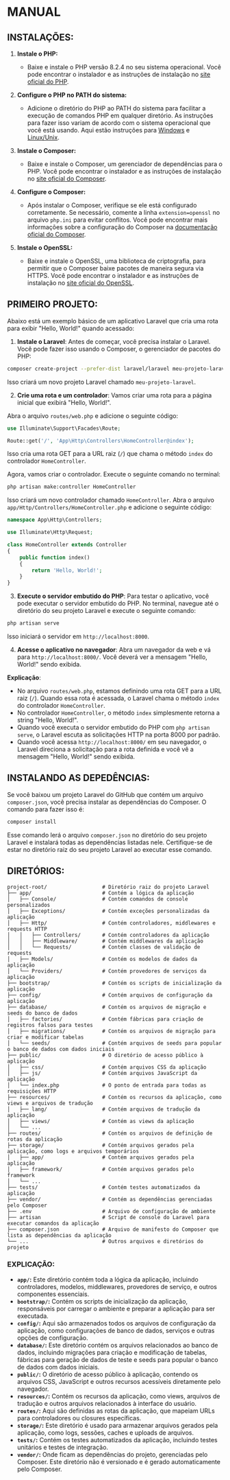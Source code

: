 # MANUAL
## INSTALAÇÕES:
1. **Instale o PHP:**
   - Baixe e instale o PHP versão 8.2.4 no seu sistema operacional. Você pode encontrar o instalador e as instruções de instalação no [site oficial do PHP](https://www.php.net/downloads).

2. **Configure o PHP no PATH do sistema:**
   - Adicione o diretório do PHP ao PATH do sistema para facilitar a execução de comandos PHP em qualquer diretório. As instruções para fazer isso variam de acordo com o sistema operacional que você está usando. Aqui estão instruções para [Windows](https://www.architectryan.com/2018/03/17/add-to-the-path-on-windows-10/) e [Linux/Unix](https://linuxize.com/post/how-to-add-directory-to-path-in-linux/).

3. **Instale o Composer:**
   - Baixe e instale o Composer, um gerenciador de dependências para o PHP. Você pode encontrar o instalador e as instruções de instalação no [site oficial do Composer](https://getcomposer.org/download/).

4. **Configure o Composer:**
   - Após instalar o Composer, verifique se ele está configurado corretamente. Se necessário, comente a linha `extension=openssl` no arquivo `php.ini` para evitar conflitos. Você pode encontrar mais informações sobre a configuração do Composer na [documentação oficial do Composer](https://getcomposer.org/doc/00-intro.md).

5. **Instale o OpenSSL:**
   - Baixe e instale o OpenSSL, uma biblioteca de criptografia, para permitir que o Composer baixe pacotes de maneira segura via HTTPS. Você pode encontrar o instalador e as instruções de instalação no [site oficial do OpenSSL](https://www.openssl.org/source/).


## PRIMEIRO PROJETO:
Abaixo está um exemplo básico de um aplicativo Laravel que cria uma rota para exibir "Hello, World!" quando acessado:

1. **Instale o Laravel**:
Antes de começar, você precisa instalar o Laravel. Você pode fazer isso usando o Composer, o gerenciador de pacotes do PHP:
```bash
composer create-project --prefer-dist laravel/laravel meu-projeto-laravel
```

Isso criará um novo projeto Laravel chamado `meu-projeto-laravel`.

2. **Crie uma rota e um controlador**:
Vamos criar uma rota para a página inicial que exibirá "Hello, World!".

Abra o arquivo `routes/web.php` e adicione o seguinte código:
```php
use Illuminate\Support\Facades\Route;

Route::get('/', 'App\Http\Controllers\HomeController@index');
```

Isso cria uma rota GET para a URL raiz (`/`) que chama o método `index` do controlador `HomeController`.

Agora, vamos criar o controlador. Execute o seguinte comando no terminal:
```bash
php artisan make:controller HomeController
```

Isso criará um novo controlador chamado `HomeController`. Abra o arquivo `app/Http/Controllers/HomeController.php` e adicione o seguinte código:
```php
namespace App\Http\Controllers;

use Illuminate\Http\Request;

class HomeController extends Controller
{
    public function index()
    {
        return 'Hello, World!';
    }
}
```

3. **Execute o servidor embutido do PHP**:
Para testar o aplicativo, você pode executar o servidor embutido do PHP. No terminal, navegue até o diretório do seu projeto Laravel e execute o seguinte comando:
```bash
php artisan serve
```

Isso iniciará o servidor em `http://localhost:8000`.

4. **Acesse o aplicativo no navegador**:
Abra um navegador da web e vá para `http://localhost:8000/`. Você deverá ver a mensagem "Hello, World!" sendo exibida.

**Explicação**:
- No arquivo `routes/web.php`, estamos definindo uma rota GET para a URL raiz (`/`). Quando essa rota é acessada, o Laravel chama o método `index` do controlador `HomeController`.
- No controlador `HomeController`, o método `index` simplesmente retorna a string "Hello, World!".
- Quando você executa o servidor embutido do PHP com `php artisan serve`, o Laravel escuta as solicitações HTTP na porta 8000 por padrão.
- Quando você acessa `http://localhost:8000/` em seu navegador, o Laravel direciona a solicitação para a rota definida e você vê a mensagem "Hello, World!" sendo exibida.

## INSTALANDO AS DEPEDÊNCIAS:
Se você baixou um projeto Laravel do GitHub que contém um arquivo `composer.json`, você precisa instalar as dependências do Composer. O comando para fazer isso é:

```bash
composer install
```

Esse comando lerá o arquivo `composer.json` no diretório do seu projeto Laravel e instalará todas as dependências listadas nele. Certifique-se de estar no diretório raiz do seu projeto Laravel ao executar esse comando.

## DIRETÓRIOS:
```
project-root/                  # Diretório raiz do projeto Laravel
├── app/                       # Contém a lógica da aplicação
│   ├── Console/               # Contém comandos de console personalizados
│   ├── Exceptions/            # Contém exceções personalizadas da aplicação
│   ├── Http/                  # Contém controladores, middlewares e requests HTTP
│   │   ├── Controllers/       # Contém controladores da aplicação
│   │   ├── Middleware/        # Contém middlewares da aplicação
│   │   └── Requests/          # Contém classes de validação de requests
│   ├── Models/                # Contém os modelos de dados da aplicação
│   └── Providers/             # Contém provedores de serviços da aplicação
├── bootstrap/                 # Contém os scripts de inicialização da aplicação
├── config/                    # Contém arquivos de configuração da aplicação
├── database/                  # Contém os arquivos de migração e seeds do banco de dados
│   ├── factories/             # Contém fábricas para criação de registros falsos para testes
│   ├── migrations/            # Contém os arquivos de migração para criar e modificar tabelas
│   └── seeds/                 # Contém arquivos de seeds para popular o banco de dados com dados iniciais
├── public/                    # O diretório de acesso público à aplicação
│   ├── css/                   # Contém arquivos CSS da aplicação
│   ├── js/                    # Contém arquivos JavaScript da aplicação
│   └── index.php              # O ponto de entrada para todas as requisições HTTP
├── resources/                 # Contém os recursos da aplicação, como views e arquivos de tradução
│   ├── lang/                  # Contém arquivos de tradução da aplicação
│   ├── views/                 # Contém as views da aplicação
│   └── ...
├── routes/                    # Contém os arquivos de definição de rotas da aplicação
├── storage/                   # Contém arquivos gerados pela aplicação, como logs e arquivos temporários
│   ├── app/                   # Contém arquivos gerados pela aplicação
│   ├── framework/             # Contém arquivos gerados pelo framework
│   └── ...
├── tests/                     # Contém testes automatizados da aplicação
├── vendor/                    # Contém as dependências gerenciadas pelo Composer
├── .env                       # Arquivo de configuração de ambiente
├── artisan                    # Script de console do Laravel para executar comandos da aplicação
├── composer.json              # Arquivo de manifesto do Composer que lista as dependências da aplicação
└── ...                        # Outros arquivos e diretórios do projeto
```

### EXPLICAÇÃO:
- **`app/`:** Este diretório contém toda a lógica da aplicação, incluindo controladores, modelos, middlewares, provedores de serviço, e outros componentes essenciais.
- **`bootstrap/`:** Contém os scripts de inicialização da aplicação, responsáveis por carregar o ambiente e preparar a aplicação para ser executada.
- **`config/`:** Aqui são armazenados todos os arquivos de configuração da aplicação, como configurações de banco de dados, serviços e outras opções de configuração.
- **`database/`:** Este diretório contém os arquivos relacionados ao banco de dados, incluindo migrações para criação e modificação de tabelas, fábricas para geração de dados de teste e seeds para popular o banco de dados com dados iniciais.
- **`public/`:** O diretório de acesso público à aplicação, contendo os arquivos CSS, JavaScript e outros recursos acessíveis diretamente pelo navegador.
- **`resources/`:** Contém os recursos da aplicação, como views, arquivos de tradução e outros arquivos relacionados à interface do usuário.
- **`routes/`:** Aqui são definidas as rotas da aplicação, que mapeiam URLs para controladores ou closures específicas.
- **`storage/`:** Este diretório é usado para armazenar arquivos gerados pela aplicação, como logs, sessões, caches e uploads de arquivos.
- **`tests/`:** Contém os testes automatizados da aplicação, incluindo testes unitários e testes de integração.
- **`vendor/`:** Onde ficam as dependências do projeto, gerenciadas pelo Composer. Este diretório não é versionado e é gerado automaticamente pelo Composer.

